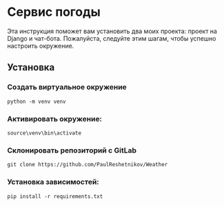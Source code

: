 # Сервис погоды
Эта инструкция поможет вам установить два моих проекта: проект на Django и чат-бота. Пожалуйста, следуйте этим шагам, чтобы успешно настроить окружение.


## Установка
### Создать виртуальное окружение
```shell
python -m venv venv
```

### Активировать окружение:
```shell
source\venv\bin\activate
```
### Склонировать репозиторий с GitLab
```shell
git clone https://github.com/PaulReshetnikov/Weather
```

### Установка зависимостей:
```shell
pip install -r requirements.txt
```
